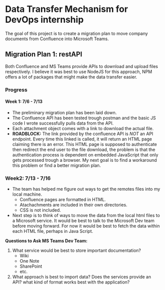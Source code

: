 # Data Transfer Mechanism for DevOps internship
The goal of this project is to create a migration plan to move company documents from Confluence into Microsoft Teams.

## Migration Plan 1: restAPI
Both Confluence and MS Teams provide APIs to download and upload files respectively. I believe it was best to use NodeJS for this approach, NPM offers a lot of packages that might make the data transfer easier.
### Progress

#### Week 1: 7/6 - 7/13
- The preliminary migration plan has been laid down. 
- The Confluence API has been tested trough postman and the basic JS code I wrote successfully pulls data from the API.
- Each attachment object comes with a link to download the actual file.
- **ROADBLOCK:** The link provided by the confluence API is *NOT* an API endpoint. Every time this linked is called, it will return an HTML page claiming there is an error. This HTML page is supposed to authenticate then redirect the end user to the file download, the problem is that the authentication process is dependent on embedded JavaScript that only gets processed trough a browser. My next goal is to find a workaround this problem or find a better migration plan.

### Week2: 7/13 - 7/16
- The team has helped me figure out ways to get the remotes files into my local machine.
   - Confluence pages are formatted in HTML.
   - Atachachments are included in their own directories.
   - CSS is not included.
- Next step is to think of ways to move the data from the local html files to a Microsoft service. It would be best to talk to the Microsoft Dev team before moving forward. For now it would be best to fetch the data within each HTML file, perhaps in Java Script.

**Questions to Ask MS Teams Dev Team:**

1. What service would be best to store important documentation?
   - Wiki
   - One Note
   - SharePoint
   - etc.
2. What approach is best to import data? Does the services provide an API? what kind of format works best with the application?